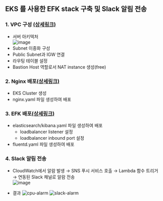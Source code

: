 ## EKS 를 사용한 EFK stack 구축 및 Slack 알림 전송

### 1. VPC 구성 [(상세링크)](https://www.notion.so/VPC-Bastion-Host-OS-b9f159effd9e4fe39e045ac74755a4c0)
- 서버 아키텍처<br>
  ![image](https://user-images.githubusercontent.com/23691938/120652844-1ed2ec00-c4bb-11eb-8c63-17eb843894fb.png)
- Subnet 이중화 구성
- Public Subnet과 IGW 연결
- 라우팅 테이블 설정
- Bastion Host 역할로서 NAT instance 생성(free)

### 2. Nginx 배포[(상세링크)](https://www.notion.so/EKS-5dbdb21db4f5460f93e9f9ada245b5e7)
- EKS Cluster 생성
- nginx.yaml 파일 생성하여 배포


### 3. EFK 배포[(상세링크)](https://www.notion.so/EKS-5dbdb21db4f5460f93e9f9ada245b5e7)
- elasticsearch/kibana.yaml 파일 생성하여 배포
  - loadbalancer listener 설정
  - loadbalancer inbound port 설정
- fluentd.yaml 파일 생성하여 배포

### 4. Slack 알림 전송
- CloudWatch에서 알람 발생 → SNS 푸시 서비스 호출 → Lambda 함수 트리거 → 연동된 Slack 채널로 알람 전송 <br>
  ![image](https://user-images.githubusercontent.com/23691938/121677006-485dca00-caf0-11eb-9ede-98277ccf7c1c.png)
  
- 결과
  ![cpu-alarm](https://user-images.githubusercontent.com/23691938/121678000-94f5d500-caf1-11eb-954b-58ef405a5992.JPG)
  ![slack-alarm](https://user-images.githubusercontent.com/23691938/121678009-97f0c580-caf1-11eb-97a0-e81fb9d561d4.JPG)
